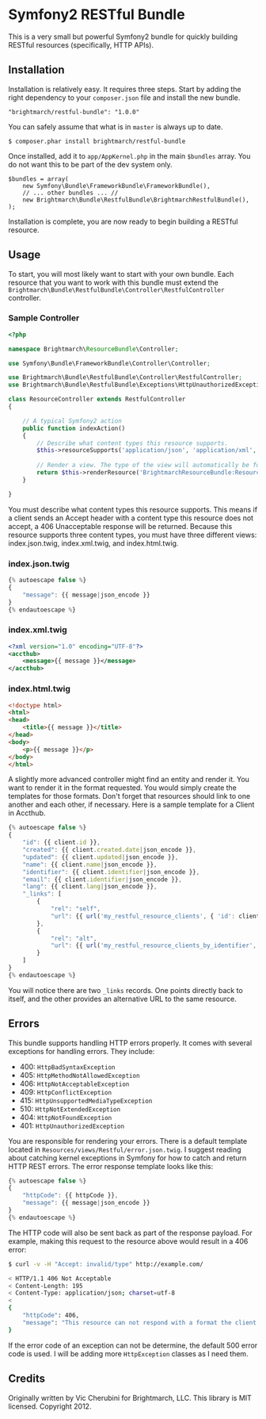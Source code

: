 # Symfony2 RESTful Bundle
This is a very small but powerful Symfony2 bundle for quickly building RESTful resources (specifically, HTTP APIs).

## Installation
Installation is relatively easy. It requires three steps. Start by adding the right dependency to your `composer.json` file and install the new bundle.

    "brightmarch/restful-bundle": "1.0.0"

You can safely assume that what is in `master` is always up to date.

    $ composer.phar install brightmarch/restful-bundle

Once installed, add it to `app/AppKernel.php` in the main `$bundles` array. You do not want this to be part of the dev system only.

    $bundles = array(
        new Symfony\Bundle\FrameworkBundle\FrameworkBundle(),
        // ... other bundles ... //
        new Brightmarch\Bundle\RestfulBundle\BrightmarchRestfulBundle(),
    );

Installation is complete, you are now ready to begin building a RESTful resource.

## Usage
To start, you will most likely want to start with your own bundle. Each resource that you want to work with this bundle must extend the `Brightmarch\Bundle\RestfulBundle\Controller\RestfulController` controller.

### Sample Controller
```php
<?php

namespace Brightmarch\ResourceBundle\Controller;

use Symfony\Bundle\FrameworkBundle\Controller\Controller;

use Brightmarch\Bundle\RestfulBundle\Controller\RestfulController;
use Brightmarch\Bundle\RestfulBundle\Exceptions\HttpUnauthorizedException;

class ResourceController extends RestfulController
{

    // A typical Symfony2 action
    public function indexAction()
    {
        // Describe what content types this resource supports.
        $this->resourceSupports('application/json', 'application/xml', 'text/html');
        
        // Render a view. The type of the view will automatically be found based on the Accept header.
        return $this->renderResource('BrightmarchResourceBundle:Resource:index', ['message' => 'Welcome to my RESTful resource!']));
    }

}
```

You must describe what content types this resource supports. This means if a client sends an Accept header with a content type this resource does not accept, a 406 Unacceptable response will be returned. Because this resource supports three content types, you must have three different views: index.json.twig, index.xml.twig, and index.html.twig.

### index.json.twig
```javascript
{% autoescape false %}
{
    "message": {{ message|json_encode }}
}
{% endautoescape %}
```

### index.xml.twig
```xml
<?xml version="1.0" encoding="UTF-8"?>
<accthub>
    <message>{{ message }}</message>
</accthub>
```

### index.html.twig
```html
<!doctype html>
<html>
<head>
    <title>{{ message }}</title>
</head>
<body>
    <p>{{ message }}</p>
</body>
</html>
```

A slightly more advanced controller might find an entity and render it. You want to render it in the format requested. You would simply create the templates for those formats. Don't forget that resources should link to one another and each other, if necessary. Here is a sample template for a Client in Accthub.

```javascript
{% autoescape false %}
{
    "id": {{ client.id }},
    "created": {{ client.created.date|json_encode }},
    "updated": {{ client.updated|json_encode }},
    "name": {{ client.name|json_encode }},
    "identifier": {{ client.identifier|json_encode }},
    "email": {{ client.identifier|json_encode }},
    "lang": {{ client.lang|json_encode }},
    "_links": [
        {
            "rel": "self",
            "url": {{ url('my_restful_resource_clients', { 'id': client.id })|json_encode }}
        },
        {
            "rel": "alt",
            "url": {{ url('my_restful_resource_clients_by_identifier', { 'identifier': client.identifier })|json_encode }}
        }
    ]
}
{% endautoescape %}
```

You will notice there are two `_links` records. One points directly back to itself, and the other provides an alternative URL to the same resource.

## Errors
This bundle supports handling HTTP errors properly. It comes with several exceptions for handling errors. They include:

* 400: `HttpBadSyntaxException`
* 405: `HttpMethodNotAllowedException`
* 406: `HttpNotAcceptableException`
* 409: `HttpConflictException`
* 415: `HttpUnsupportedMediaTypeException`
* 510: `HttpNotExtendedException`
* 404: `HttpNotFoundException`
* 401: `HttpUnauthorizedException`

You are responsible for rendering your errors. There is a default template located in `Resources/views/Restful/error.json.twig`. I suggest reading about catching kernel exceptions in Symfony for how to catch and return HTTP REST errors. The error response template looks like this:

```javascript
{% autoescape false %}
{
    "httpCode": {{ httpCode }},
    "message": {{ message|json_encode }}
}
{% endautoescape %}
```

The HTTP code will also be sent back as part of the response payload. For example, making this request to the resource above would result in a 406 error:

```bash
$ curl -v -H "Accept: invalid/type" http://example.com/

< HTTP/1.1 406 Not Acceptable
< Content-Length: 195
< Content-Type: application/json; charset=utf-8
< 
{
    "httpCode": 406,
    "message": "This resource can not respond with a format the client will find acceptable. This resource supports: [application\/json, application\/xml, text\/html]."
}
```

If the error code of an exception can not be determine, the default 500 error code is used. I will be adding more `HttpException` classes as I need them.

## Credits
Originally written by Vic Cherubini for Brightmarch, LLC. This library is MIT licensed. Copyright 2012.
